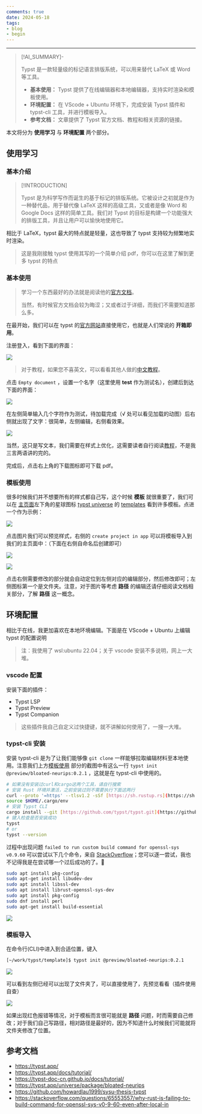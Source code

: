 ```yaml
---
comments: true
date: 2024-05-18
tags:
- blog
- begin
---
```

***

> [!AI_SUMMARY]-
> 
> Typst 是一款轻量级的标记语言排版系统，可以用来替代 LaTeX 或 Word 等工具。
>
> - **基本使用：** Typst 提供了在线编辑器和本地编辑器，支持实时渲染和模板使用。
> - **环境配置：** 在 VScode + Ubuntu 环境下，完成安装 Typst 插件和 typst-cli 工具，并进行模板导入。
> - **参考文档：** 文章提供了 Typst 官方文档、教程和相关资源的链接。

本文将分为 **使用学习** 与 **环境配置** 两个部分。 

<!-- more -->

## 使用学习

### 基本介绍

> [!INTRODUCTION]
>
> Typst 是为科学写作而诞生的基于标记的排版系统。它被设计之初就是作为一种替代品，用于替代像 LaTeX 这样的高级工具，又或者是像 Word 和 Google Docs 这样的简单工具。我们对 Typst 的目标是构建一个功能强大的排版工具，并且让用户可以愉快地使用它。

相比于 LaTeX，typst 最大的特点就是轻量，这也导致了 typst 支持较为频繁地实时渲染。

> 这是我刚接触 typst 使用其写的一个简单介绍 pdf，你可以在这里了解到更多 typst 的特点

### 基本使用

> 学习一个东西最好的办法就是阅读他的[官方文档](https://typst.app/docs/tutorial/)。
> 
> 当然，有时候官方文档会较为晦涩；又或者过于详细，而我们不需要知道那么多。

在最开始，我们可以在 typst 的[官方网站](https://typst.app/)直接使用它，也就是人们常说的 **开箱即用**。

注册登入，看到下面的界面：

![](attachments/Make%20pdf%20with%20typst.png)

> 对于教程，如果您不喜英文，可以看看其他人做的[中文教程](https://typst-doc-cn.github.io/docs/tutorial/)。

点击 `Empty document` ，设置一个名字（这里使用 **test** 作为测试名），创建后到达下面的界面：

![](attachments/Make%20pdf%20with%20typst-1.png)

在左侧简单输入几个字符作为测试，待加载完成（√ 处可以看见加载的动图）后右侧就出现了文字：很简单，左侧编辑，右侧看效果。

![](attachments/Make%20pdf%20with%20typst-2.png)

当然，这只是写文本，我们需要在样式上优化，这需要读者自行阅读[教程](https://typst-doc-cn.github.io/docs/tutorial/)，不是我三言两语讲的完的。

完成后，点击右上角的下载图标即可下载 pdf。

### 模板使用

很多时候我们并不想要所有的样式都自己写，这个时候 **模板** 就很重要了，我们可以在 [主页面](https://typst.app/)左下角的星球图标 [typst universe](https://typst.app/universe) 的 [templates](https://typst.app/universe/search/?kind=templates) 看到许多模板。点进一个作为示例：

![](attachments/Make%20pdf%20with%20typst-3.png)

点击图片我们可以预览样式，右侧的 `create project in app` 可以将模板导入到我们的主页面中：（下面在右侧自命名后创建即可）

![](attachments/Make%20pdf%20with%20typst-4.png)

![](attachments/Make%20pdf%20with%20typst-6.png)

点击右侧需要修改的部分就会自动定位到左侧对应的编辑部分，然后修改即可；左侧图标第一个是文件夹。注意，对于图片等考虑 **路径** 的编辑还请仔细阅读文档相关部分，了解 **路径** 这一概念。

## 环境配置

相比于在线，我更加喜欢在本地环境编辑。下面是在 VScode + Ubuntu 上编辑 typst 的配置说明

> 注：我使用了 wsl:ubuntu 22.04；关于 vscode 安装不多说明，网上一大堆。

### vscode 配置

安装下面的插件：

- Typst LSP
- Typst Preview
- Typst Companion

> 这些插件我自己自定义过快捷键，就不讲解如何使用了，一搜一大堆。

### typst-cli 安装

安装 typst-cli 是为了让我们能够像 `git clone` 一样能够拉取编辑材料至本地使用。注意我们上方[模板使用](Typst_begin.md#模板使用) 部分的截图中有这么一行 `typst init @preview/bloated-neurips:0.2.1` ，这就是在 typst-cli 中使用的。

```bash
# 如果没有安装过curl和cargo这两个工具，请自行搜索
# 安装 Rust 环境并激活，之前安装过则不需要执行下面这两行
curl --proto '=https' --tlsv1.2 -sSf [https://sh.rustup.rs](https://sh.rustup.rs/) | sh -s -- -y
source $HOME/.cargo/env
# 安装 Typst CLI
cargo install --git [https://github.com/typst/typst.git](https://github.com/typst/typst.git) typst-cli
# 键入检查是否安装成功
typst
# or
typst --version
```

过程中出现问题 `failed to run custom build command for openssl-sys v0.9.60` 可以尝试以下几个命令，来自 [StackOverflow](https://stackoverflow.com/questions/65553557/why-rust-is-failing-to-build-command-for-openssl-sys-v0-9-60-even-after-local-in)；您可以逐一尝试，我也不记得我是在尝试哪一个过后成功的了。🥲

```bash
sudo apt install pkg-config
sudo apt-get install libudev-dev
sudo apt install libssl-dev
sudo apt install librust-openssl-sys-dev
sudo apt install pkg-config
sudo dnf install perl
sudo apt-get install build-essential
```

![](attachments/Make%20pdf%20with%20typst-7.png)

### 模板导入

在命令行(CLI)中进入到合适位置，键入

```bash
[~/work/typst/template]$ typst init @preview/bloated-neurips:0.2.1
```

![](attachments/Make%20pdf%20with%20typst-8.png)

可以看到左侧已经可以出现了文件夹了，可以直接使用了，先预览看看（插件使用自查）

![](attachments/Make%20pdf%20with%20typst-9.png)

  如果出现红色报错等情况，对于模板而言很可能就是 **路径** 问题，时而需要自己修改；对于我们自己写路径，相对路径是最好的，因为不知道什么时候我们可能就将文件夹修改了位置。

## 参考文档

- https://typst.app/
- https://typst.app/docs/tutorial/
- https://typst-doc-cn.github.io/docs/tutorial/
- https://typst.app/universe/package/bloated-neurips
- https://github.com/howardlau1999/sysu-thesis-typst
- https://stackoverflow.com/questions/65553557/why-rust-is-failing-to-build-command-for-openssl-sys-v0-9-60-even-after-local-in

